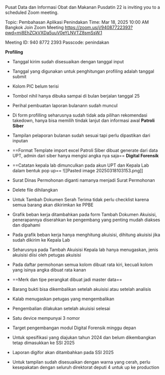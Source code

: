 Pusat Data dan Informasi Obat dan Makanan Pusdatin 22 is inviting you to a scheduled Zoom meeting.

Topic: Pembahasan Aplikasi Penindakan
Time: Mar 18, 2025 10:00 AM Bangkok
Join Zoom Meeting
https://zoom.us/j/94087722393?pwd=mi8EhZCkVXDa5uuV0eYLNVTZ8smSsW.1

Meeting ID: 940 8772 2393
Passcode: penindakan

**Profiling**
- Tanggal kirim sudah disesuaikan dengan tanggal input
- Tanggal yang digunakan untuk penghitungan profiling adalah tanggal submit
- Kolom PIC belum terisi
- Tombol nihil hanya dibuka sampai di bulan berjalan tanggal 25
- Perihal pembuatan laporan bulanann sudah muncul
- Di form profilling seharusnya sudah tidak ada pilihan rekomendasi takedown, hanya bisa memilih tindak lanjut dan informasi awal
**Patroli Siber**
- Tampilan pelaporan bulanan sudah sesuai tapi perlu dipastikan dari inputan
- ==Format Template import excel Patroli Siber dibuat generate dari data UPT, admin dari siber hanya mengisi angka nya saja==
**Digital Forensik**
- ==Catatan kepala lab dimunculkan pada akun UPT dan Kepala Lab  dalam bentuk pop up==
![[Pasted image 20250318103153.png]]
- Surat Dinas Permohonan diganti namanya menjadi Surat Permohonan
- Delete file dihilangkan
- Untuk Tambah Dokumen Serah Terima tidak perlu checklist karena semua barang akan dikirimkan ke PPBE
- Grafik  beban kerja ditambahkan pada form Tambah Dokumen Akuisisi, penerapannya diserahkan ke pengembang yang penting mudah diakses dan dipahami
- Pada grafik beban kerja hanya menghitung akuisisi, dihitung akuisisi jika sudah dikirim ke Kepala Lab
- Seharusnya pada Tambah Akuisisi Kepala lab hanya menugaskan, jenis akuisisi diisi oleh petugas akuisisi
- Pada daftar permohonan semua kolom dibuat rata kiri, kecuali kolom yang isinya angka dibuat rata kanan
- ==Merk dan tipe perangkat dibuat jadi master data==
- Barang bukti bisa dikembalikan setelah akuisisi atau setelah analisis
- Kalab  menugaskan petugas yang mengembalikan
- Pengembalian dilakukan setelah akuisisi selesai
- Satu device mempunyai 3 nomor
- Target pengembangan modul Digital Forensik minggu depan
- Untuk spesifikasi yang diajukan tahun 2024 dan belum dikembangkan tetap dimasukkan ke SSI 2025
- Laporan digifor akan ditambahkan pada SSI 2025

- Untuk tampilan sudah disesuaikan dengan warna yang cerah, perlu kesepakatan dengan seluruh direktorat deputi 4 untuk up ke production